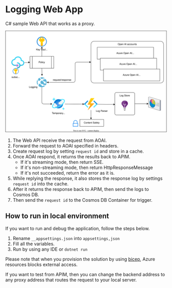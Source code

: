 # Logging Web App

C# sample Web API that works as a proxy.

![architecture](/assets/aoai_apim.svg)

1. The Web API receive the request from AOAI.
1. Forward the request to AOAI specified in headers.
1. Create request log by setting ``request id`` and store in a cache.
1. Once AOAI respond, it returns the results back to APIM.
    - If it's streaming mode, then return SSE.
    - If it's non-streaming mode, then return HttpResponseMessage
    - If it's not succeeded, return the error as it is.
1. While replying the response, it also stores the response log by settings ``request id`` into the cache.
1. After it returns the response back to APIM, then send the logs to Cosmos DB.
1. Then send the ``request id`` to the Cosmos DB Container for trigger.

## How to run in local environment

If you want to run and debug the application, follow the steps below.

1. Rename ``__appsettings.json`` into ``appsettings,json``
1. Fill all the variables.
1. Run by using any IDE or ``dotnet run``

Please note that when you provision the solution by using [bicep](/bicep/), Azure resources blocks external access. 

If you want to test from APIM, then you can change the backend address to any proxy address that routes the request to your local server.